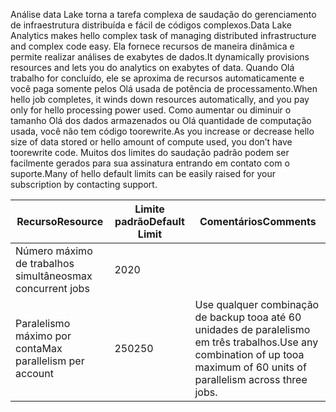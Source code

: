 <span data-ttu-id="ce692-101">Análise data Lake torna a tarefa complexa de saudação do gerenciamento de infraestrutura distribuída e fácil de códigos complexos.</span><span class="sxs-lookup"><span data-stu-id="ce692-101">Data Lake Analytics makes hello complex task of managing distributed infrastructure and complex code easy.</span></span> <span data-ttu-id="ce692-102">Ela fornece recursos de maneira dinâmica e permite realizar análises de exabytes de dados.</span><span class="sxs-lookup"><span data-stu-id="ce692-102">It dynamically provisions resources and lets you do analytics on exabytes of data.</span></span> <span data-ttu-id="ce692-103">Quando Olá trabalho for concluído, ele se aproxima de recursos automaticamente e você paga somente pelos Olá usada de potência de processamento.</span><span class="sxs-lookup"><span data-stu-id="ce692-103">When hello job completes, it winds down resources automatically, and you pay only for hello processing power used.</span></span> <span data-ttu-id="ce692-104">Como aumentar ou diminuir o tamanho Olá dos dados armazenados ou Olá quantidade de computação usada, você não tem código toorewrite.</span><span class="sxs-lookup"><span data-stu-id="ce692-104">As you increase or decrease hello size of data stored or hello amount of compute used, you don’t have toorewrite code.</span></span> <span data-ttu-id="ce692-105">Muitos dos limites do saudação padrão podem ser facilmente gerados para sua assinatura entrando em contato com o suporte.</span><span class="sxs-lookup"><span data-stu-id="ce692-105">Many of hello default limits can be easily raised for your subscription by contacting support.</span></span> 

| <span data-ttu-id="ce692-106">**Recurso**</span><span class="sxs-lookup"><span data-stu-id="ce692-106">**Resource**</span></span> | <span data-ttu-id="ce692-107">**Limite padrão**</span><span class="sxs-lookup"><span data-stu-id="ce692-107">**Default Limit**</span></span> | <span data-ttu-id="ce692-108">**Comentários**</span><span class="sxs-lookup"><span data-stu-id="ce692-108">**Comments**</span></span> |
| --- | --- | --- |
| <span data-ttu-id="ce692-109">Número máximo de trabalhos simultâneos</span><span class="sxs-lookup"><span data-stu-id="ce692-109">max concurrent jobs</span></span> |<span data-ttu-id="ce692-110">20</span><span class="sxs-lookup"><span data-stu-id="ce692-110">20</span></span> | |
| <span data-ttu-id="ce692-111">Paralelismo máximo por conta</span><span class="sxs-lookup"><span data-stu-id="ce692-111">Max parallelism per account</span></span> |<span data-ttu-id="ce692-112">250</span><span class="sxs-lookup"><span data-stu-id="ce692-112">250</span></span> |<span data-ttu-id="ce692-113">Use qualquer combinação de backup tooa até 60 unidades de paralelismo em três trabalhos.</span><span class="sxs-lookup"><span data-stu-id="ce692-113">Use any combination of up tooa maximum of 60 units of parallelism across three jobs.</span></span> |

